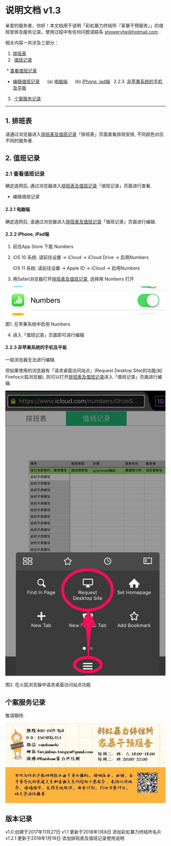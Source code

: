 # 说明文档 v1.3

亲爱的服务者，你好！本文档用于说明「彩虹暴力终结所『家暴干预服务』」的值班安排及服务记录。使用过程中有任何问题请联系 showeryhe@hotmail.com .

相关内容一共涉及三部分：
1.  [排班表](https://github.com/showeryhe/logs#%E6%8E%92%E7%8F%AD%E8%A1%A8)
2.  [值班记录](https://github.com/showeryhe/logs#%E5%80%BC%E7%8F%AD%E8%AE%B0%E5%BD%95)

  * [查看值班记录](https://github.com/showeryhe/logs#%E6%9F%A5%E7%9C%8B%E5%80%BC%E7%8F%AD%E8%AE%B0%E5%BD%95)

  * [编辑值班记录](https://github.com/showeryhe/logs#%E7%BC%96%E8%BE%91%E5%80%BC%E7%8F%AD%E8%AE%B0%E5%BD%95)
  
    (a) [电脑端](https://github.com/showeryhe/logs#%E7%94%B5%E8%84%91%E7%AB%AF)
  
    (b) [iPhone, iad端](https://github.com/showeryhe/logs#iphone-ipad%E7%AB%AF)
  
    2.2.3. [非苹果系统的手机及平板](https://github.com/showeryhe/logs#%E9%9D%9E%E8%8B%B9%E6%9E%9C%E7%B3%BB%E7%BB%9F%E7%9A%84%E6%89%8B%E6%9C%BA%E5%8F%8A%E5%B9%B3%E6%9D%BF)

3.  [个案服务记录](https://github.com/showeryhe/logs#%E4%B8%AA%E6%A1%88%E6%9C%8D%E5%8A%A1%E8%AE%B0%E5%BD%95)

***

## 1. 排班表

请通过浏览器进入[排班表及值班记录](https://www.icloud.com/numbers/0hzeSPteYodRrsPlTv5dx5vYw#%E5%AE%B6%E6%9A%B4%E5%92%A8%E8%AF%A2%E5%80%BC%E7%8F%AD%E8%A1%A8)「排班表」页面查看排班安排, 不同颜色对应不同的服务者.

## 2.  值班记录

### 2.1 查看值班记录

确定连网后, 通过浏览器进入[排班表及值班记录](https://www.icloud.com/numbers/0hzeSPteYodRrsPlTv5dx5vYw#%E5%AE%B6%E6%9A%B4%E5%92%A8%E8%AF%A2%E5%80%BC%E7%8F%AD%E8%A1%A8)「值班记录」页面进行查看.

* 编辑值班记录

#### 2.2.1  电脑端

确定连网后, 请通过浏览器进入[排班表及值班记录](https://www.icloud.com/numbers/0hzeSPteYodRrsPlTv5dx5vYw#%E5%AE%B6%E6%9A%B4%E5%92%A8%E8%AF%A2%E5%80%BC%E7%8F%AD%E8%A1%A8)「值班记录」页面进行编辑.

#### 2.2.2  iPhone, iPad端
1.  前往App Store 下载 Numbers

2.  iOS 10 系统: 请前往设置 -> iCloud -> iCloud Drive -> 启用Numbers

    iOS 11 系统: 请前往设置 -> Apple ID -> iCloud -> 启用Numbers

3.  用Safari浏览器打开[排班表及值班记录](https://www.icloud.com/numbers/0hzeSPteYodRrsPlTv5dx5vYw#%E5%AE%B6%E6%9A%B4%E5%92%A8%E8%AF%A2%E5%80%BC%E7%8F%AD%E8%A1%A8), 
选择用 Numbers 打开

![启用 Numbers](https://github.com/showeryhe/logs/blob/master/imgs_for_readme/enactivate_numbers.jpg)

图1. 在苹果系统中启用 Numbers

4.  进入「值班记录」页面即可进行编辑

#### 2.2.3  非苹果系统的手机及平板

一般浏览器无法进行编辑.

但如果使用的浏览器有「请求桌面访问站点」(Request Desktop Site)的功能(如Firefox火狐浏览器), 则可以打开[排班表及值班记录](https://www.icloud.com/numbers/0hzeSPteYodRrsPlTv5dx5vYw#%E5%AE%B6%E6%9A%B4%E5%92%A8%E8%AF%A2%E5%80%BC%E7%8F%AD%E8%A1%A8)进入「值班记录」页面进行编辑.

![请求桌面访问站点](https://github.com/showeryhe/logs/blob/master/imgs_for_readme/desktop_site.png)

图2. 在火狐浏览器中请求桌面访问站点功能

## 个案服务记录

敬请期待.

![彩虹暴力终结所](https://github.com/showeryhe/logs/blob/master/imgs_for_readme/name%20card.jpg)


## 版本记录

v1.0 创建于2017年11月27日
v1.1 更新于2018年1月8日 添加彩虹暴力终结所名片
v1.2.1 更新于2018年1月19日 添加排班表及值班记录使用说明
